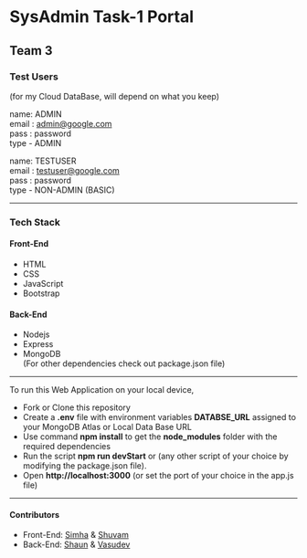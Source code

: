 <!--* NOTE! -->
<!--* Use Ctrl+K V to preview the markdown file in VS code-->
<!--* How to write an effective markdown: https://medium.com/echohub/write-simple-and-effective-markdown-tips-8e01fdddd70 -->

# SysAdmin Task-1 Portal
## Team 3

### Test Users
(for my Cloud DataBase, will depend on what you keep) 

name: ADMIN  
email : admin@google.com  
pass : password  <!--encrypted in the db -->  
type - ADMIN  
  
name: TESTUSER   
email : testuser@google.com  
pass : password  <!--encrypted in the db --> <br> 
type - NON-ADMIN (BASIC)  

***
### Tech Stack
#### Front-End
- HTML
- CSS
- JavaScript
- Bootstrap
#### Back-End
- Nodejs  
- Express  
- MongoDB  
(For other dependencies check out package.json file)  

***
To run this Web Application on your local device,
- Fork or Clone this repository
- Create a **.env** file with environment variables **DATABSE_URL** assigned to your MongoDB Atlas or Local Data Base URL 
- Use command **npm install** to get the **node_modules** folder with the required dependencies
- Run the script **npm run devStart** or (any other script of your choice by modifying the package.json file).
- Open **http://localhost:3000** (or set the port of your choice in the app.js file)

*** 
#### Contributors
- Front-End: [Simha](https://github.com/Simha55) & [Shuvam](https://github.com/coffeeCoder69)
- Back-End: [Shaun](https://github.com/ShadowRnG) & [Vasudev](https://github.com/kinivasu)

